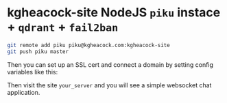 # kgheacock-site NodeJS `piku` instace + `qdrant` + `fail2ban`

```bash
git remote add piku piku@kgheacock.com:kgheacock-site
git push piku master
```

Then you can set up an SSL cert and connect a domain by setting config variables like this:


Then visit the site `your_server` and you will see a simple websocket chat application.
